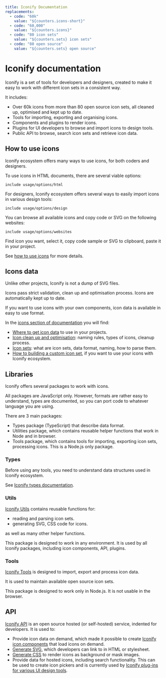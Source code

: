 ```yaml
title: Iconify Documentation
replacements:
  - code: "60k"
    value: "${counters.icons-short}"
  - code: "60,000"
    value: "${counters.icons}"
  - code: "80 icon sets"
    value: "${counters.sets} icon sets"
  - code: "80 open source"
    value: "${counters.sets} open source"
```

# Iconify documentation

Iconify is a set of tools for developers and designers, created to make it easy to work with different icon sets in a consistent way.

It includes:

- Over 60k icons from more than 80 open source icon sets, all cleaned up, optimised and kept up to date.
- Tools for importing, exporting and organising icons.
- Components and plugins to render icons.
- Plugins for UI developers to browse and import icons to design tools.
- Public API to browse, search icon sets and retrieve icon data.

## How to use icons

Iconify ecosystem offers many ways to use icons, for both coders and designers.

To use icons in HTML documents, there are several viable options:

`include usage/options/html`

For designers, Iconify ecosystem offers several ways to easily import icons in various design tools:

`include usage/options/design`

You can browse all available icons and copy code or SVG on the following websites:

`include usage/options/websites`

Find icon you want, select it, copy code sample or SVG to clipboard, paste it in your project.

See [how to use icons](./usage/index.md) for more details.

## Icons data

Unlike other projects, Iconify is not a dump of SVG files.

Icons pass strict validation, clean up and optimisation process. Icons are automatically kept up to date.

If you want to use icons with your own components, icon data is available in easy to use format.

In the [icons section of documentation](./icons/index.md) you will find:

- [Where to get icon data](./icons/icon-data.md) to use in your projects.
- [Icon clean up and optimisation](./icons/icon-basics.md): naming rules, types of icons, cleanup process.
- [Icon sets](./icons/icon-set-basics.md): what are icon sets, data format, naming, how to parse them.
- [How to building a custom icon set](./icons/custom.md), if you want to use your icons with Iconify ecosystem.

## Libraries

Iconify offers several packages to work with icons.

All packages are JavaScript only. However, formats are rather easy to understand, types are documented, so you can port code to whatever language you are using.

There are 3 main packages:

- Types package (TypeScript) that describe data format.
- Utilities package, which contains reusable helper functions that work in Node and in browser.
- Tools package, which contains tools for importing, exporting icon sets, processing icons. This is a Node.js only package.

### Types

Before using any tools, you need to understand data structures used in Iconify ecosystem.

See [Iconify types documentation](./types/index.md).

### Utils

[Iconify Utils](./libraries/utils/index.md) contains reusable functions for:

- reading and parsing icon sets.
- generating SVG, CSS code for icons.

as well as many other helper functions.

This package is designed to work in any environment. It is used by all Iconify packages, including icon components, API, plugins.

### Tools

[Iconify Tools](./libraries/tools/index.md) is designed to import, export and process icon data.

It is used to maintain available open source icon sets.

This package is designed to work only in Node.js. It is not usable in the browser.

## API

[Iconify API](./api/index.md) is an open source hosted (or self-hosted) service, indented for developers. It is used to:

- Provide icon data on demand, which made it possible to create [Iconify icon components](./icon-components/index.md) that load icons on demand.
- [Generate SVG](./api/svg.md), which developers can link to in HTML or stylesheet.
- [Generate CSS](./api/css.md) to render icons as background or mask images.
- Provide data for hosted icons, including search functionality. This can be used to create icon pickers and is currently used by [Iconify plug-ins for various UI design tools](./design/index.md).
